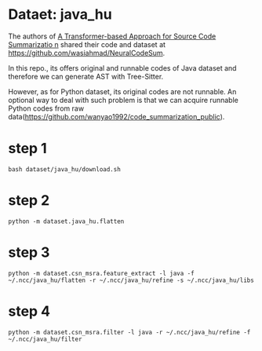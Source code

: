 # Dataet: java_hu

The authors of [A Transformer-based Approach for Source Code Summarizatio
n](https://arxiv.org/pdf/2005.00653.pdf) shared their code and dataset at https://github.com/wasiahmad/NeuralCodeSum.

In this repo., its offers original and runnable codes of Java dataset and therefore we can generate AST with Tree-Sitter.

However, as for Python dataset, its original codes are not runnable. An optional way to deal with such problem is that
  we can acquire runnable Python codes from raw data(https://github.com/wanyao1992/code_summarization_public).

# step 1 
```
bash dataset/java_hu/download.sh
```

# step 2
```
python -m dataset.java_hu.flatten
```

# step 3
```
python -m dataset.csn_msra.feature_extract -l java -f ~/.ncc/java_hu/flatten -r ~/.ncc/java_hu/refine -s ~/.ncc/java_hu/libs 
```

# step 4
```
python -m dataset.csn_msra.filter -l java -r ~/.ncc/java_hu/refine -f ~/.ncc/java_hu/filter
```